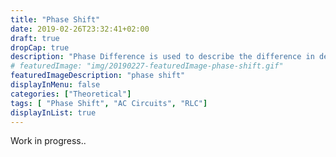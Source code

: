 ```yaml
---
title: "Phase Shift"
date: 2019-02-26T23:32:41+02:00
draft: true
dropCap: true
description: "Phase Difference is used to describe the difference in degrees or radians when two or more alternating quantities reach their maximum or zero values"
# featuredImage: "img/20190227-featuredImage-phase-shift.gif"
featuredImageDescription: "phase shift"
displayInMenu: false
categories: ["Theoretical"]
tags: [ "Phase Shift", "AC Circuits", "RLC"]
displayInList: true
---
```



Work in progress..